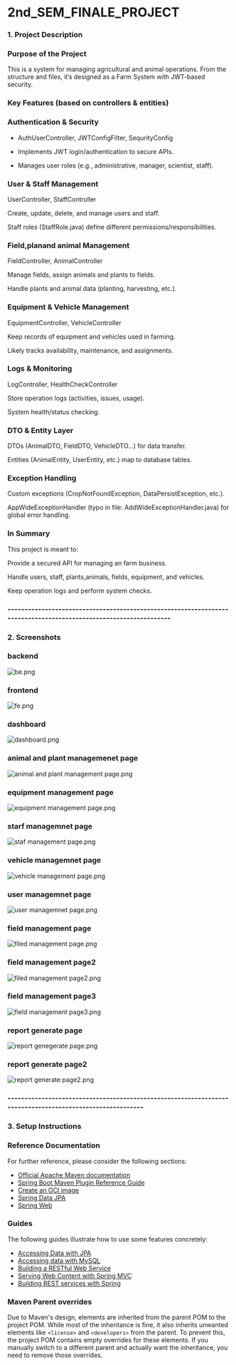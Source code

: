 # 2nd_SEM_FINALE_PROJECT



### 1. Project Description
### Purpose of the Project

This is a  system for managing agricultural and animal operations.
From the structure and files, it’s designed as a Farm System with JWT-based security.

### Key Features (based on controllers & entities)

### Authentication & Security

* AuthUserController, JWTConfigFilter, SequrityConfig

* Implements JWT login/authentication to secure APIs.

* Manages user roles (e.g., administrative, manager, scientist, staff).

### User & Staff Management

UserController, StaffController

Create, update, delete, and manage users and staff.

Staff roles (StaffRole.java) define different permissions/responsibilities.

### Field,planand animal Management

FieldController, AnimalController

Manage fields, assign animals and plants to fields.

Handle plants and animal data (planting, harvesting, etc.).

### Equipment & Vehicle Management

EquipmentController, VehicleController

Keep records of equipment and vehicles used in farming.

Likely tracks availability, maintenance, and assignments.

### Logs & Monitoring

LogController, HealthCheckController

Store operation logs (activities, issues, usage).

System health/status checking.

### DTO & Entity Layer

DTOs (AnimalDTO, FieldDTO, VehicleDTO…) for data transfer.

Entities (AnimalEntity, UserEntity, etc.) map to database tables.

### Exception Handling

Custom exceptions (CropNotFoundException, DataPersistException, etc.).

AppWideExceptionHandler (typo in file: AddWideExceptionHandler.java) for global error handling.

### In Summary

This project is meant to:

Provide a secured API for managing an farm business.

Handle users, staff, plants,animals, fields, equipment, and vehicles.

Keep operation logs and perform system checks.

### -----------------------------------------------------------------------------------------------------------------

### 2. Screenshots

### backend
![be.png](screenshots%2Fbe.png)

### frontend
![fe.png](screenshots%2Ffe.png)

### dashboard
![dashboard.png](screenshots%2Fdashboard.png)

### animal and plant managemenet page
![animal and plant management page.png](screenshots%2Fanimal%20and%20plant%20management%20page.png)

### equipment management page
![equipment management page.png](screenshots%2Fequipment%20management%20page.png)

### starf managemnet page
![staf management page.png](screenshots%2Fstaf%20management%20page.png)

### vehicle managemnet page
![vehicle management page.png](screenshots%2Fvehicle%20management%20page.png)

### user managemnet page
![user managemnet page.png](screenshots%2Fuser%20managemnet%20page.png)

### field management page
![filed management page.png](screenshots%2Ffiled%20management%20page.png)

### field management page2
![filed management page2.png](screenshots%2Ffiled%20management%20page2.png)

### field management page3
![field management page3.png](screenshots%2Ffield%20management%20page3.png)

### report generate page
![report genegerate page.png](screenshots%2Freport%20genegerate%20page.png)

### report generate page2
![report generate page2.png](screenshots%2Freport%20generate%20page2.png)


### ---------------------------------------------------------------------------------------------------------

### 3. Setup Instructions

### Reference Documentation

For further reference, please consider the following sections:

* [Official Apache Maven documentation](https://maven.apache.org/guides/index.html)
* [Spring Boot Maven Plugin Reference Guide](https://docs.spring.io/spring-boot/3.3.5/maven-plugin)
* [Create an OCI image](https://docs.spring.io/spring-boot/3.3.5/maven-plugin/build-image.html)
* [Spring Data JPA](https://docs.spring.io/spring-boot/3.3.5/reference/data/sql.html#data.sql.jpa-and-spring-data)
* [Spring Web](https://docs.spring.io/spring-boot/3.3.5/reference/web/servlet.html)

### Guides

The following guides illustrate how to use some features concretely:

* [Accessing Data with JPA](https://spring.io/guides/gs/accessing-data-jpa/)
* [Accessing data with MySQL](https://spring.io/guides/gs/accessing-data-mysql/)
* [Building a RESTful Web Service](https://spring.io/guides/gs/rest-service/)
* [Serving Web Content with Spring MVC](https://spring.io/guides/gs/serving-web-content/)
* [Building REST services with Spring](https://spring.io/guides/tutorials/rest/)

### Maven Parent overrides

Due to Maven's design, elements are inherited from the parent POM to the project POM.
While most of the inheritance is fine, it also inherits unwanted elements like `<license>` and `<developers>` from the
parent.
To prevent this, the project POM contains empty overrides for these elements.
If you manually switch to a different parent and actually want the inheritance, you need to remove those overrides.




